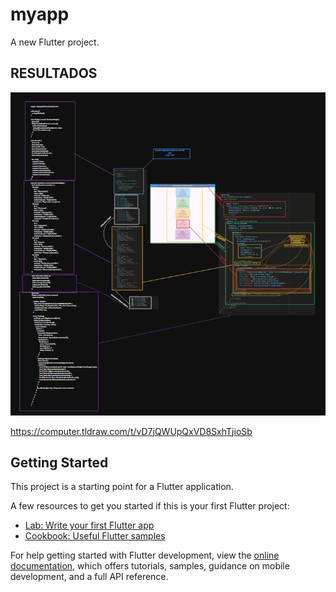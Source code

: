 # myapp

A new Flutter project.

## RESULTADOS

![alt text](image.png)

https://computer.tldraw.com/t/vD7jQWUpQxVD8SxhTjioSb

## Getting Started

This project is a starting point for a Flutter application.

A few resources to get you started if this is your first Flutter project:

- [Lab: Write your first Flutter app](https://docs.flutter.dev/get-started/codelab)
- [Cookbook: Useful Flutter samples](https://docs.flutter.dev/cookbook)

For help getting started with Flutter development, view the
[online documentation](https://docs.flutter.dev/), which offers tutorials,
samples, guidance on mobile development, and a full API reference.
